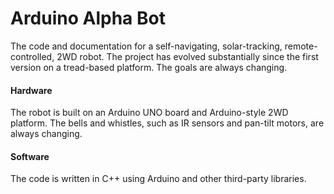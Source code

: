 # Arduino Alpha Bot
The code and documentation for a self-navigating, solar-tracking, remote-controlled, 2WD robot. The project has evolved substantially since the first version on a tread-based platform. The goals are always changing.

#### Hardware
The robot is built on an Arduino UNO board and Arduino-style 2WD platform. The bells and whistles, such as IR sensors and pan-tilt motors, are always changing.

#### Software
The code is written in C++ using Arduino and other third-party libraries.
